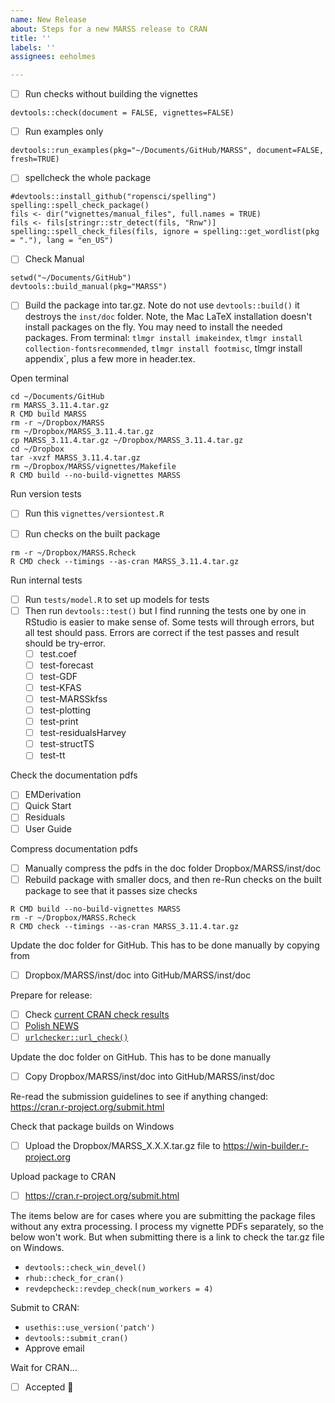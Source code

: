 ```yaml
---
name: New Release
about: Steps for a new MARSS release to CRAN
title: ''
labels: ''
assignees: eeholmes

---
```


- [ ] Run checks without building the vignettes
```
devtools::check(document = FALSE, vignettes=FALSE)
```
- [ ] Run examples only
```
devtools::run_examples(pkg="~/Documents/GitHub/MARSS", document=FALSE, fresh=TRUE)
```

- [ ] spellcheck the whole package
```
#devtools::install_github("ropensci/spelling")
spelling::spell_check_package()
fils <- dir("vignettes/manual_files", full.names = TRUE)
fils <- fils[stringr::str_detect(fils, "Rnw")]
spelling::spell_check_files(fils, ignore = spelling::get_wordlist(pkg = "."), lang = "en_US")
```

- [ ] Check Manual
```
setwd("~/Documents/GitHub")
devtools::build_manual(pkg="MARSS")
```

- [ ] Build the package into tar.gz. Note do not use `devtools::build()` it destroys the `inst/doc` folder.
Note, the Mac LaTeX installation doesn't install packages on the fly. You may need to install the needed packages. From terminal: `tlmgr install imakeindex`, `tlmgr install collection-fontsrecommended`, `tlmgr install footmisc`, tlmgr install appendix`, plus a few more in header.tex.
 
Open terminal
```
cd ~/Documents/GitHub
rm MARSS_3.11.4.tar.gz
R CMD build MARSS
rm -r ~/Dropbox/MARSS
rm ~/Dropbox/MARSS_3.11.4.tar.gz
cp MARSS_3.11.4.tar.gz ~/Dropbox/MARSS_3.11.4.tar.gz
cd ~/Dropbox
tar -xvzf MARSS_3.11.4.tar.gz
rm ~/Dropbox/MARSS/vignettes/Makefile
R CMD build --no-build-vignettes MARSS
```

Run version tests
- [ ] Run this `vignettes/versiontest.R`

- [ ] Run checks on the built package
```
rm -r ~/Dropbox/MARSS.Rcheck
R CMD check --timings --as-cran MARSS_3.11.4.tar.gz
```

Run internal tests 
  - [ ] Run `tests/model.R` to set up models for tests
  - [ ] Then run `devtools::test()` but I find running the tests one by one in RStudio is easier to make sense of. Some tests will through errors, but all test should pass. Errors are correct if the test passes and result should be try-error.
       - [ ] test.coef
       - [ ] test-forecast
       - [ ] test-GDF
       - [ ] test-KFAS
       - [ ] test-MARSSkfss
       - [ ] test-plotting
       - [ ] test-print
       - [ ] test-residualsHarvey
       - [ ] test-structTS
       - [ ] test-tt

Check the documentation pdfs
  - [ ] EMDerivation
  - [ ] Quick Start
  - [ ] Residuals
  - [ ] User Guide

Compress documentation pdfs
  - [ ] Manually compress the pdfs in the doc folder Dropbox/MARSS/inst/doc
  - [ ] Rebuild package with smaller docs, and then re-Run checks on the built package to see that it passes size checks
```
R CMD build --no-build-vignettes MARSS
rm -r ~/Dropbox/MARSS.Rcheck
R CMD check --timings --as-cran MARSS_3.11.4.tar.gz
```

Update the doc folder for GitHub. This has to be done manually by copying from
  - [ ] Dropbox/MARSS/inst/doc into GitHub/MARSS/inst/doc

Prepare for release:
* [ ] Check [current CRAN check results](https://cran.rstudio.org/web/checks/check_results_MARSS.html)
* [ ] [Polish NEWS](https://style.tidyverse.org/news.html#news-release)
* [ ] [`urlchecker::url_check()`](https://github.com/r-lib/urlchecker)

Update the doc folder on GitHub. This has to be done manually
- [ ] Copy Dropbox/MARSS/inst/doc into GitHub/MARSS/inst/doc

Re-read the submission guidelines to see if anything changed: https://cran.r-project.org/submit.html

Check that package builds on Windows
- [ ] Upload the Dropbox/MARSS_X.X.X.tar.gz file to https://win-builder.r-project.org

Upload package to CRAN
- [ ] https://cran.r-project.org/submit.html


The items below are for cases where you are submitting the package files without any extra processing. I process my vignette PDFs separately, so the below won't work. But when submitting there is a link to check the tar.gz file on Windows.



* `devtools::check_win_devel()`
* `rhub::check_for_cran()`
*  `revdepcheck::revdep_check(num_workers = 4)`

Submit to CRAN:

* `usethis::use_version('patch')`
* `devtools::submit_cran()`
* Approve email

Wait for CRAN...

* [ ] Accepted :tada:
